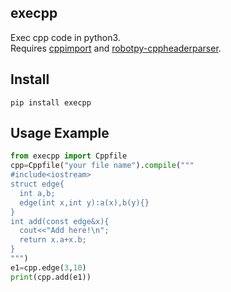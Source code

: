 ## execpp
Exec cpp code in python3.  
Requires [cppimport](https://github.com/tbenthompson/cppimport) and [robotpy-cppheaderparser](https://github.com/robotpy/robotpy-cppheaderparser).
## Install
```
pip install execpp
```
## Usage Example
```python
from execpp import Cppfile
cpp=Cppfile("your file name").compile("""
#include<iostream>
struct edge{
  int a,b;
  edge(int x,int y):a(x),b(y){}
}
int add(const edge&x){
  cout<<"Add here!\n";
  return x.a+x.b;
}
""")
e1=cpp.edge(3,10)
print(cpp.add(e1))
```
